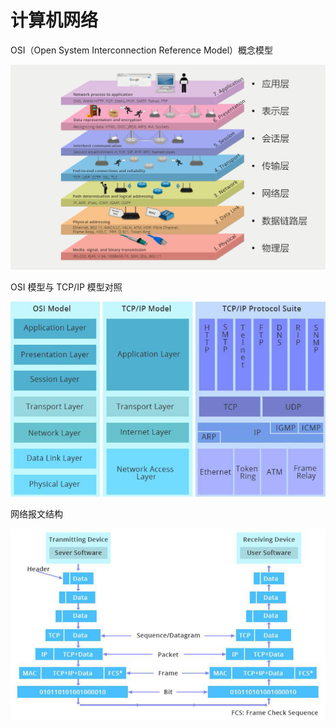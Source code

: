 # 计算机网络

OSI（Open System Interconnection Reference Model）概念模型

![image-20210326234023331](images/计算机网络/image-20210326234023331.png)

OSI 模型与 TCP/IP 模型对照

![image-20210328124810336](images/计算机网络/image-20210328124810336.png)

网络报文结构

<img src="images/计算机网络/image-20210328124830229.png" alt="image-20210328124830229"  />